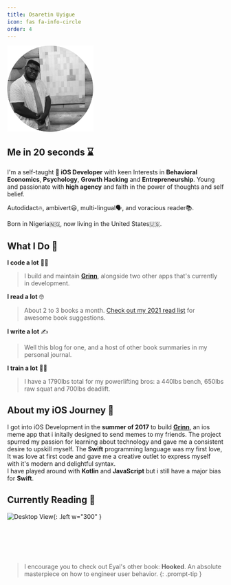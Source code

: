 ```yaml
---
title: Osaretin Uyigue
icon: fas fa-info-circle
order: 4
---
```


<!-- > Add Markdown syntax content to file `_tabs/about.md`{: .filepath } and it will show up on this page.
{: .prompt-tip } -->

<img src="/assets/img/avatar.png" width="200" height="200">


## Me in 20 seconds ⌛️

I'm a self-taught ** iOS Developer** with keen Interests in **Behavioral Economics**, **Psychology**, **Growth Hacking** and **Entrepreneurship**. Young and passionate with **high agency** and faith in the power of thoughts and self belief.

Autodidact🔥, ambivert😃, multi-lingual🗣️, and voracious reader📚.

Born in Nigeria🇳🇬, now living in the United States🇺🇸.


## What I Do 🔁

**I code a lot** 👨‍💻
> I build and maintain [**Grinn**](http://itunes.apple.com/us/app/grinn/id1430380304/?ls=1&mt=8), alongside two other apps that's currently in development.

**I read a lot** 🤓
> About 2 to 3 books a month. [Check out my 2021 read list](https://samisays11.github.io/posts/My-2021-Readlist) for awesome book suggestions.


**I write a lot** ✍️
> Well this blog for one, and a host of other book summaries in my personal journal.

**I train a lot** 🏋️‍♀️
> I have a 1790lbs total for my powerlifting bros: a 440lbs bench, 650lbs raw squat and 700lbs deadlift.


## About my iOS Journey 

 I got into iOS Development in the **summer of 2017** to build [**Grinn**](http://itunes.apple.com/us/app/grinn/id1430380304/?ls=1&mt=8), an ios meme app that i initally designed to send memes to my friends. The project spurred my passion for learning about technology and gave me a consistent desire to upskill myself. The **Swift** programming language was my first love, It was love at first code and gave me a creative outlet to express myself with it's modern and delightful syntax.  
 I have played around with **Kotlin** and **JavaScript** but i still have a major bias for **Swift**.

<!-- > The blog is essentially a repo of insights from my favorite **books, programming discoveries and personal experiences**. -->
<!-- {: .prompt-tip } -->

## Currently Reading 📖

![Desktop View](https://images-na.ssl-images-amazon.com/images/I/71yaEeZD3fL.jpg){: .left w="300" }
 <br/><br/>
 <br/><br/>
 <br/><br/>


> I encourage you to check out Eyal's other book: **Hooked**. An absolute masterpiece on how to engineer user behavior. 
{: .prompt-tip }




<!-- I like to think of myself as a knowledge athlete. I have mastered the art of continous learning, probably why I'm drawn to the tech industry (there's always something to learn). I'm a master of the flow state, inversion & high agency, student of logic and reasoning and when i'm not laughing i'm probably sleeping. -->
<!-- 
**I'm a Solo-tasker**: I’m into only one thing at a time, I hyper-focus on the target till completion, whether that takes hours, months, or even years. I enjoy chunking and sequentially tackling challenges (probaly why i enjoy programming in general).

**I'm overly optimistic**: I'm very optimistic about the future but pessimistic about the present. I always feel like in a long en -->




<!-- 
I think very long-term and future-focused. Even as a teenager, when friends would tease me for not having tattoos or piercings, I never got them because my first thought is, “Will I want that when I’m 80?” If not, then why do it? My present life is in service of my future self. I tend to do things for my future, not my present.
I like women. Almost all of my best friends are women. Gender stereotypes bristle me.
I’m wary of anything that feels like addiction. Whether drinking, phone/internet use, playing games, or whatever — if people tend to get an unhealthy addiction to it, I avoid it.
I care deeply about very little. I’m committed to just a few people and a few interests. Everything else, I keep away. (See “hell yeah or no”.) It’s a simple and sincere life.
I walk away — to a fault. I’m not a fighter. When something’s not to my liking — or if something gets too confrontational or antagonistic — I just leave. Since I’m happy being alone, the bar is set really high to make me engage with a person or situation that I’m not enjoying.
I’m deliberate. I don’t believe in the “I can’t help the way I am” approach to life. Only dead fish go with the flow. I change who I am to get what I want, instead of the other way around.
I hate noise. I’m always seeking silence. I don’t like crowds, cities, bars, parties, streets, etc. I damaged my hearing at a concert when I was 13, with a loud ringing ever since, so I don’t know if it’s due to that or not, but in a crowd I can’t pick out one voice from another. So meeting people in noisy places is pointless, since I can’t understand what anyone is saying. It’s another reason I prefer quiet one-on-one conversations. I even go to the gym late at night, after they close, so I can work out in silence.
I hate to waste a single hour. I feel the precious value of time, most of the time. I imagine my time as worth $1000 an hour, and ask myself what’s worth $1000. Watching a TV show? Absolutely not. (“Game of Thrones” was 70 hours, so would have cost $70,000 to watch.) Social media? Absolutely not. Focused learning or creating? Yep! Being with my kid? Always. -->



<!-- ## A little More

Master of the flow state, inversion & high agency.

Student of logic and reasoning.

When i'm not laughing i'm probably sleeping. -->



<!-- ## Oh, Hello There 👋 
## Welcome to my Blog


 **I am Osas**, \
 an  iOS Developer with a keen Interest on **Behavioral Economics, All things-Psychology and Growth Hacking.** \
 I got into programming in the summer of 2017 to build [**Grinn**](http://itunes.apple.com/us/app/grinn/id1430380304/?ls=1&mt=8) an ios app that i wanted to design to make me and my buddy laugh at silly memes. The project spured my passion for learning about technology and drove me down a path of consistent desire to upskill myself so i could keep building virtually appealing softwares. \
 I find great joy in creating delightful user expriences through native ios apps.\
 And when I'm not programming you will probably find me geeking out on a book or something related to choice architecture, growth hacking or lifting heavy weights in rags 😂 

 > This blog is a repositiory of insights from my favorite **books, personal discoveries and programming tutorials**; an attempt to document personal evolution in public.
{: .prompt-tip } -->

<!-- 
> This is a very long line that will still be quoted properly when it wraps. Oh boy let's keep writing to make sure this is long enough to actually wrap for everyone. Oh, you can *put* **Markdown** into a blockquote.  -->



<!-- > Currently learning **NodeJS** so I will be documenting that journey
{: .prompt-tip } -->